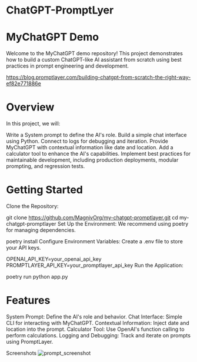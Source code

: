 # ChatGPT-PromptLyer

# MyChatGPT Demo

Welcome to the MyChatGPT demo repository! This project demonstrates how to build a custom ChatGPT-like AI assistant from scratch using best practices in prompt engineering and development.

https://blog.promptlayer.com/building-chatgpt-from-scratch-the-right-way-ef82e771886e

# Overview

In this project, we will:

Write a System prompt to define the AI's role.
Build a simple chat interface using Python.
Connect to logs for debugging and iteration.
Provide MyChatGPT with contextual information like date and location.
Add a calculator tool to enhance the AI's capabilities.
Implement best practices for maintainable development, including production deployments, modular prompting, and regression tests.

# Getting Started

Clone the Repository:

git clone https://github.com/MagnivOrg/my-chatgpt-promptlayer.git
cd my-chatgpt-promptlayer
Set Up the Environment: We recommend using poetry for managing dependencies.

poetry install
Configure Environment Variables: Create a .env file to store your API keys.

OPENAI_API_KEY=your_openai_api_key
PROMPTLAYER_API_KEY=your_promptlayer_api_key
Run the Application:

poetry run python app.py

# Features

System Prompt: Define the AI's role and behavior.
Chat Interface: Simple CLI for interacting with MyChatGPT.
Contextual Information: Inject date and location into the prompt.
Calculator Tool: Use OpenAI's function calling to perform calculations.
Logging and Debugging: Track and iterate on prompts using PromptLayer.

Screenshots
![prompt_screenshot](https://github.com/user-attachments/assets/96617080-f401-42f6-89c7-26f33c43f378)




